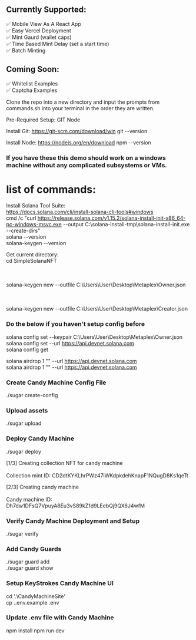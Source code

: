 ## Currently Supported:
✅ Mobile View As A React App <br>
✅ Easy Vercel Deployment <br>
✅ Mint Gaurd (wallet caps) <br>
✅ Time Based Mint Delay (set a start time) <br>
✅ Batch Minting

## Coming Soon:
✅ Whitelist Examples <br>
✅ Captcha Examples

Clone the repo into a new directory and input the prompts from commands.sh into your terminal in the order they are written.

Pre-Required Setup:
GIT
Node

Install Git:
<https://git-scm.com/download/win>
git --version

Install Node:
<https://nodejs.org/en/download>
npm --version

### If you have these this demo should work on a windows machine without any complicated subsystems or VMs. <br>

# list of commands:


Install Solana Tool Suite: <br>
<https://docs.solana.com/cli/install-solana-cli-tools#windows> <br>
cmd /c "curl https://release.solana.com/v1.15.2/solana-install-init-x86_64-pc-windows-msvc.exe --output C:\solana-install-tmp\solana-install-init.exe --create-dirs" <br>
solana --version <br>
solana-keygen --version

Get current directory:  <br>
cd SimpleSolanaNFT

<Owner Wallet Public Key>  <br>
<Owner Wallet Phrase>  <br>
solana-keygen new --outfile C:\Users\User\Desktop\Metaplex\Owner.json  <br>
<Paste Here For Ease>


<Creator Wallet Public Key>  <br>
<Creator Wallet Phrase>  <br>
solana-keygen new --outfile C:\Users\User\Desktop\Metaplex\Creator.json  <br>
<Paste Here For Ease>


###  Do the below if you haven't setup config before 
solana config set --keypair C:\Users\User\Desktop\Metaplex\Owner.json  <br>
solana config set --url https://api.devnet.solana.com  <br>
solana config get  <br>

solana airdrop 1 "<creator wallet>" --url https://api.devnet.solana.com  <br>
solana airdrop 1 "<creator wallet>" --url https://api.devnet.solana.com


### Create Candy Machine Config File  <br>
./sugar create-config

### Upload assets  <br>
./sugar upload

### Deploy Candy Machine  <br>
./sugar deploy

[1/3] Creating collection NFT for candy machine  <br>
<Paste Here For Ease>  <br>
Collection mint ID: CD2dtKYKLhrPWz47iWKdpkdehKnapF1NQugD8Ks1qeTt

[2/3] Creating candy machine  <br>
<Paste Here For Ease>  <br>
Candy machine ID: Dh7dw1DFsQ7VpuyA8Eu3vS89kZ1d9LEebQj9QX6J4wfM

### Verify Candy Machine Deployment and Setup  <br>
./sugar verify

### Add Candy Guards  <br>
./sugar guard add  <br>
./sugar guard show

### Setup KeyStrokes Candy Machine UI  <br>
cd '.\CandyMachineSite\'  <br>
cp .\.env.example .env

### Update .env file with Candy Machine
npm install
npm run dev
